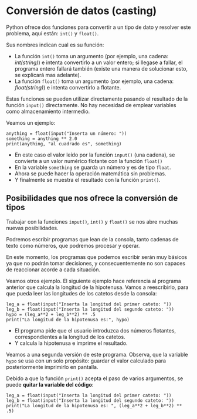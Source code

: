 # Conversión de datos (casting)

Python ofrece dos funciones para convertir a un tipo de dato y resolver este problema, aquí están: `int()` y `float()`.

Sus nombres indican cual es su función:

* La función `int()` toma un argumento (por ejemplo, una cadena: *int(string)*) e intenta convertirlo a un valor entero; si llegase a fallar, el programa entero fallará también (existe una manera de solucionar esto, se explicará mas adelante).
* La función `float()` toma un argumento (por ejemplo, una cadena: *float(string)*) e intenta convertirlo a flotante.

Estas funciones se pueden utilizar directamente pasando el resultado de la función `input()` directamente. No hay necesidad de emplear variables como almacenamiento intermedio.

Veamos un ejemplo:

```
anything = float(input("Inserta un número: "))
something = anything ** 2.0
print(anything, "al cuadrado es", something)
```

* En este caso el valor leído por la función `input()` (una cadena), se convierte a un valor numérico flotante con la función `float()`
* En la variable `something` se guarda un número y es de tipo `float`. 
* Ahora se puede hacer la operación matemática sin problemas. 
* Y finalmente se muestra el resultado con la función `print()`.

## Posibilidades que nos ofrece la conversión de tipos

Trabajar con la funciones `input()`, `int()` y `float()` se nos abre muchas nuevas posibilidades. 

Podremos escribir programas que lean de la consola, tanto cadenas de texto como números, que podremos procesar y operar.

En este momento, los programas que podemos escribir serán muy básicos ya que no podrán tomar decisiones, y consecuentemente no son capaces de reaccionar acorde a cada situación.

Veamos otros ejemplo. El siguiente ejemplo hace referencia al programa anterior que calcula la longitud de la hipotenusa. Vamos a reescribirlo, para que pueda leer las longitudes de los catetos desde la consola:

```
leg_a = float(input("Inserta la longitud del primer cateto: "))
leg_b = float(input("Inserta la longitud del segundo cateto: "))
hypo = (leg_a**2 + leg_b**2) ** .5
print("La longitud de la hipotenusa es:", hypo)
```

* El programa pide que el usuario introduzca dos números flotantes, correspondientes a la longitud de los catetos.
* Y calcula la hipotenusa e imprime el resultado.

Veamos a una segunda versión de este programa. Observa, que la variable `hypo` se usa con un solo propósito: guardar el valor calculado para posteriormente imprimirlo en pantalla.

Debido a que la función `print()` acepta el paso de varios argumentos, se puede **quitar la variable del código**:

```
leg_a = float(input("Inserta la longitud del primer cateto: "))
leg_b = float(input("Inserta la longitud del segundo cateto: "))
print("La longitud de la hipotenusa es: ", (leg_a**2 + leg_b**2) ** .5)
```

